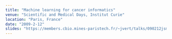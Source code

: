 ```yaml
---
title: "Machine learning for cancer informatics"
venue: "Scientific and Medical Days, Institut Curie"
location: "Paris, France"
date: "2009-2-12"
slides: "https://members.cbio.mines-paristech.fr/~jvert/talks/090212jsm/jsm.pdf"
---
```


